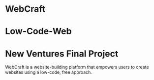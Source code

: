 # WebCraft 
# Low-Code-Web 
# New Ventures Final Project
WebCraft is a website-building platform that empowers users to create websites using a low-code, free approach.
